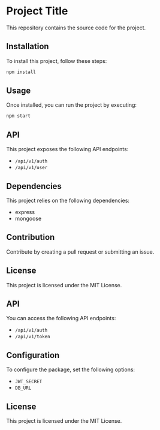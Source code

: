 # Project Title

This repository contains the source code for the project.

## Installation

To install this project, follow these steps:

```bash
npm install
```

## Usage

Once installed, you can run the project by executing:

```bash
npm start
```

## API

This project exposes the following API endpoints:

- `/api/v1/auth`
- `/api/v1/user`

## Dependencies

This project relies on the following dependencies:

- express
- mongoose

## Contribution

Contribute by creating a pull request or submitting an issue.

## License

This project is licensed under the MIT License.

## API

You can access the following API endpoints:

- `/api/v1/auth`
- `/api/v1/token`

## Configuration

To configure the package, set the following options:

- `JWT_SECRET`
- `DB_URL`

## License

This project is licensed under the MIT License.